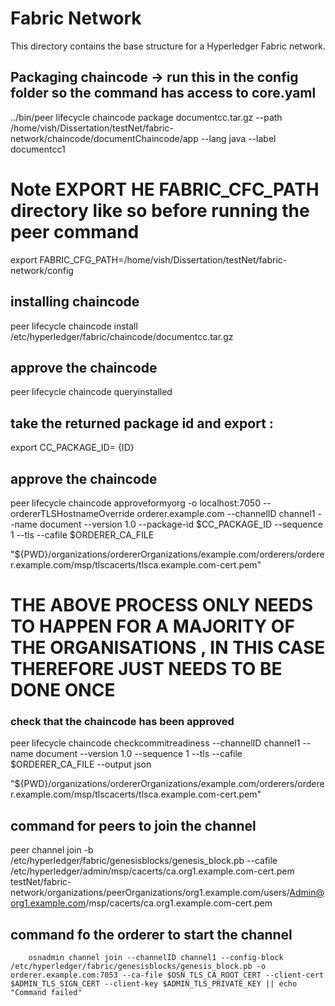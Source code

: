 # Fabric Network
This directory contains the base structure for a Hyperledger Fabric network.


## Packaging chaincode -> run this in the config folder so the command has access to core.yaml
../bin/peer lifecycle chaincode package documentcc.tar.gz --path /home/vish/Dissertation/testNet/fabric-network/chaincode/documentChaincode/app --lang java --label documentcc1

# Note EXPORT HE FABRIC_CFC_PATH directory like so before running the peer command 
export FABRIC_CFG_PATH=/home/vish/Dissertation/testNet/fabric-network/config

## installing chaincode 
peer lifecycle chaincode install /etc/hyperledger/fabric/chaincode/documentcc.tar.gz

## approve the chaincode 
peer lifecycle chaincode queryinstalled

## take the returned package id and export : 
export CC_PACKAGE_ID= {ID}

## approve the chaincode 
peer lifecycle chaincode approveformyorg -o localhost:7050 --ordererTLSHostnameOverride orderer.example.com --channelID channel1 --name document --version 1.0 --package-id $CC_PACKAGE_ID --sequence 1 --tls --cafile $ORDERER_CA_FILE



"${PWD}/organizations/ordererOrganizations/example.com/orderers/orderer.example.com/msp/tlscacerts/tlsca.example.com-cert.pem"

# THE ABOVE PROCESS ONLY NEEDS TO HAPPEN FOR A MAJORITY OF THE ORGANISATIONS , IN THIS CASE THEREFORE JUST NEEDS TO BE DONE ONCE 


### check that the chaincode has been approved 
 peer lifecycle chaincode checkcommitreadiness --channelID channel1 --name document --version 1.0 --sequence 1 --tls --cafile $ORDERER_CA_FILE --output json
 
 "${PWD}/organizations/ordererOrganizations/example.com/orderers/orderer.example.com/msp/tlscacerts/tlsca.example.com-cert.pem" 



## command for peers to join the channel 
peer channel join -b /etc/hyperledger/fabric/genesisblocks/genesis_block.pb --cafile /etc/hyperledger/admin/msp/cacerts/ca.org1.example.com-cert.pem
testNet/fabric-network/organizations/peerOrganizations/org1.example.com/users/Admin@org1.example.com/msp/cacerts/ca.org1.example.com-cert.pem

## command fo the orderer to start the channel
        osnadmin channel join --channelID channel1 --config-block /etc/hyperledger/fabric/genesisblocks/genesis_block.pb -o orderer.example.com:7053 --ca-file $OSN_TLS_CA_ROOT_CERT --client-cert $ADMIN_TLS_SIGN_CERT --client-key $ADMIN_TLS_PRIVATE_KEY || echo "Command failed"

